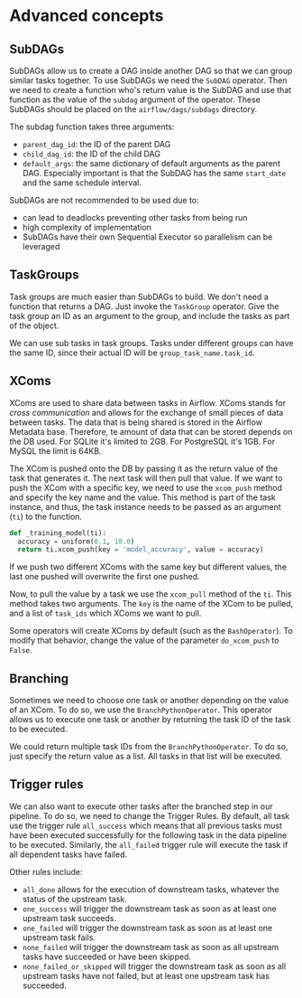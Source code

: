# Advanced concepts

## SubDAGs

SubDAGs allow us to create a DAG inside another DAG so that we can group similar tasks together. To use SubDAGs we need the `SubDAG` operator. Then we need to create a function who's return value is the SubDAG and use that function as the value of the `subdag` argument of the operator. These SubDAGs should be placed on the `airflow/dags/subdags` directory.

The subdag function takes three arguments:

- `parent_dag_id`: the ID of the parent DAG
- `child_dag_id`: the ID of the child DAG
- `default_args`: the same dictionary of default arguments as the parent DAG. Especially important is that the SubDAG has the same `start_date` and the same schedule interval.

SubDAGs are not recommended to be used due to:

- can lead to deadlocks preventing other tasks from being run
- high complexity of implementation
- SubDAGs have their own Sequential Executor so parallelism can be leveraged

## TaskGroups

Task groups are much easier than SubDAGs to build. We don't need a function that returns a DAG. Just invoke the `TaskGroup` operator. Give the task group an ID as an argument to the group, and include the tasks as part of the object.

We can use sub tasks in task groups. Tasks under different groups can have the same ID, since their actual ID will be `group_task_name.task_id`.

## XComs

XComs are used to share data between tasks in Airflow. XComs stands for *cross communication* and allows for the exchange of small pieces of data between tasks. The data that is being shared is stored in the Airflow Metadata base. Therefore, te amount of data that can be stored depends on the DB used. For SQLite it's limited to 2GB. For PostgreSQL it's 1GB. For MySQL the limit is 64KB.

The XCom is pushed onto the DB by passing it as the return value of the task that generates it. The next task will then pull that value. If we want to push the XCom with a specific key, we need to use the `xcom_push` method and specify the key name and the value. This method is part of the task instance, and thus, the task instance needs to be passed as an argument (`ti`) to the function.

``` python
def _training_model(ti):
  accuracy = uniform(0.1, 10.0)
  return ti.xcom_push(key = 'model_accuracy', value = accuracy)
```

If we push two different XComs with the same key but different values, the last one pushed will overwrite the first one pushed.

Now, to pull the value by a task we use the `xcom_pull` method of the `ti`. This method takes two arguments. The `key` is the name of the XCom to be pulled, and a list of `task_ids` which XComs we want to pull.

Some operators will create XComs by default (such as the `BashOperator`). To modify that behavior, change the value of the parameter `do_xcom_push` to `False`.

## Branching

Sometimes we need to choose one task or another depending on the value of an XCom. To do so, we use the `BranchPythonOperator`. This operator allows us to execute one task or another by returning the task ID of the task to be executed.

We could return multiple task IDs from the `BranchPythonOperator`. To do so, just specify the return value as a list. All tasks in that list will be executed.

## Trigger rules

We can also want to execute other tasks after the branched step in our pipeline. To do so, we need to change the Trigger Rules. By default, all task use the trigger rule `all_success` which means that all previous tasks must have been executed successfully for the following task in the data pipeline to be executed. Similarly, the `all_failed` trigger rule will execute the task if all dependent tasks have failed.

Other rules include:

- `all_done` allows for the execution of downstream tasks, whatever the status of the upstream task.
- `one_success` will trigger the downstream task as soon as at least one upstream task succeeds.
- `one_failed` will trigger the downstream task as soon as at least one upstream task fails.
- `none_failed` will trigger the downstream task as soon as all upstream tasks have succeeded or have been skipped.
- `none_failed_or_skipped` will trigger the downstream task as soon as all upstream tasks have not failed, but at least one upstream task has succeeded.
